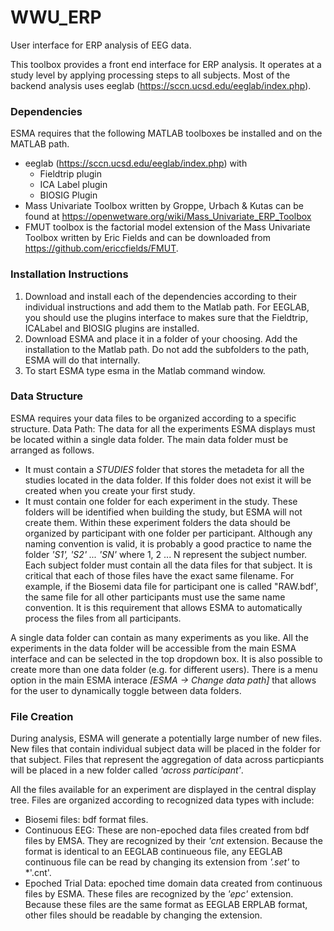 # WWU_ERP
User interface for ERP analysis of EEG data.

This toolbox provides a front end interface for ERP analysis.  It operates at a 
study level by applying processing steps to all subjects. Most of the backend analysis uses
eeglab (https://sccn.ucsd.edu/eeglab/index.php).

### Dependencies
ESMA requires that the following MATLAB toolboxes be installed and on the MATLAB path.
- eeglab (https://sccn.ucsd.edu/eeglab/index.php) with
  - Fieldtrip plugin
  - ICA Label plugin
  - BIOSIG Plugin
- Mass Univariate Toolbox written by Groppe, Urbach & Kutas can
  be found at https://openwetware.org/wiki/Mass_Univariate_ERP_Toolbox
- FMUT toolbox is the  factorial model extension of the Mass
  Univariate Toolbox written by Eric Fields and can be downloaded
  from https://github.com/ericcfields/FMUT.

### Installation Instructions
  1. Download and install each of the dependencies according to their individual instructions and add them to the Matlab path.  For EEGLAB, you should use the plugins interface to makes sure that the Fieldtrip, ICALabel and BIOSIG plugins are installed.
  2. Download ESMA and place it in a folder of your choosing.  Add the installation to the Matlab path.  Do not add the subfolders to the path, ESMA will do that internally.
  3. To start ESMA type esma in the Matlab command window.

### Data Structure
ESMA requires your data files to be organized according to a specific structure.
Data Path:  The data for all the experiments ESMA displays must be located within a single data folder.  The main data folder must be arranged as follows.
- It must contain a *STUDIES* folder that stores the metadeta for all the studies located in the data folder.  If this folder does not exist it will be created when you create your first study.
- It must contain one folder for each experiment in the study.  These folders will be identified when building the study, but ESMA will not create them.  Within these experiment folders the data should be organized by participant with one folder per participant.  Although any naming convention is valid, it is probably a good practice to name the folder *'S1', 'S2' ... 'SN'* where 1, 2 ... N represent the subject number.  Each subject folder must contain all the data files for that subject.  It is critical that each of those files have the exact same filename.  For example, if the Biosemi data file for participant one is called "RAW.bdf', the same file for all other participants must use the same name convention.  It is this requirement that allows ESMA to automatically process the files from all participants.

A single data folder can contain as many experiments as you like.  All the experiments in the data folder will be accessible from the main ESMA interface and can be selected in the top dropdown box.
It is also possible to create more than one data folder (e.g. for different users).  There is a menu option in the main ESMA interace *[ESMA -> Change data path]*  that allows for the user to dynamically toggle between data folders.


### File Creation
During analysis, ESMA will generate a potentially large number of new files.  New files that contain individual subject data will be placed in the folder for that subject.
Files that represent the aggregation of data across particpiants will be placed in a new folder called *'across participant'*.

All the files available for an experiment are displayed in the central display tree.  Files are organized according to recognized data types with include:
- Biosemi files: bdf format files.
- Continuous EEG:  These are non-epoched data files created from bdf files by EMSA.  They are recognized by their *'cnt* extension.  Because the format is identical to an EEGLAB continueous file, any EEGLAB continuous file can be read by changing its extension from *'.set'* to *'.cnt'.
- Epoched Trial Data:  epoched time domain data created from continuous files by ESMA.  These files are recognized by the *'epc'* extension. Because these files are the same format as EEGLAB ERPLAB format, other files should be readable by changing the extension.
